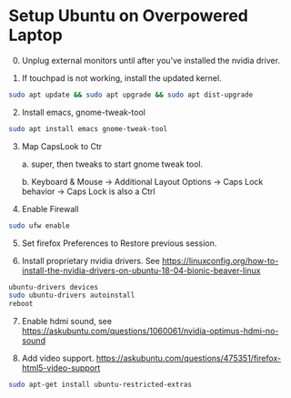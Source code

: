 # Setup Ubuntu on Overpowered Laptop

0. Unplug external monitors until after you've installed the nvidia driver.

1. If touchpad is not working, install the updated kernel. 
```bash
sudo apt update && sudo apt upgrade && sudo apt dist-upgrade
```

2. Install emacs, gnome-tweak-tool
```bash
sudo apt install emacs gnome-tweak-tool
```

3. Map CapsLook to Ctr

    a. super, then tweaks to start gnome tweak tool. 
    
    b. Keyboard & Mouse -> Additional Layout Options -> Caps Lock behavior -> Caps Lock is also a Ctrl
    
4. Enable Firewall
```bash
sudo ufw enable
```    

5. Set firefox Preferences to Restore previous session.

6. Install proprietary nvidia drivers. See https://linuxconfig.org/how-to-install-the-nvidia-drivers-on-ubuntu-18-04-bionic-beaver-linux
```bash
ubuntu-drivers devices
sudo ubuntu-drivers autoinstall
reboot
```

7. Enable hdmi sound, see https://askubuntu.com/questions/1060061/nvidia-optimus-hdmi-no-sound

8. Add video support. https://askubuntu.com/questions/475351/firefox-html5-video-support
```bash
sudo apt-get install ubuntu-restricted-extras
```
